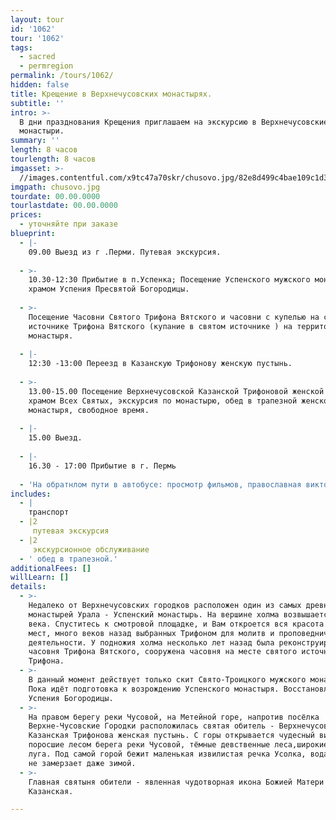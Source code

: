 ```yaml
---
layout: tour
id: '1062'
tour: '1062'
tags:
  - sacred
  - permregion
permalink: /tours/1062/
hidden: false
title: Крещение в Верхнечусовских монастырях.
subtitle: ''
intro: >-
  В дни празднования Крещения приглашаем на экскурсию в Верхнечусовские
  монастыри.
summary: ''
length: 8 часов
tourlength: 8 часов
imgasset: >-
  //images.contentful.com/x9tc47a70skr/chusovo.jpg/82e8d499c4bae109c1d39463cbdaf013/chusovo.jpg
imgpath: chusovo.jpg
tourdate: 00.00.0000
tourlastdate: 00.00.0000
prices:
  - уточняйте при заказе
blueprint:
  - |-
    09.00 Выезд из г .Перми. Путевая экскурсия.
     
  - >-
    10.30-12:30 Прибытие в п.Успенка; Посещение Успенского мужского монастыря с
    храмом Успения Пресвятой Богородицы.
     
  - >-
    Посещение Часовни Святого Трифона Вятского и часовни с купелью на святом
    источнике Трифона Вятского (купание в святом источнике ) на территории
    монастыря.
     
  - |-
    12:30 -13:00 Переезд в Казанскую Трифонову женскую пустынь.
     
  - >-
    13.00-15.00 Посещение Верхнечусовской Казанской Трифоновой женской пустыни с
    храмом Всех Святых, экскурсия по монастырю, обед в трапезной женского
    монастыря, свободное время.
     
  - |-
    15.00 Выезд.
     
  - |-
    16.30 - 17:00 Прибытие в г. Пермь
     
  - 'На обратнлом пути в автобусе: просмотр фильмов, православная викторина.'
includes:
  - |
    транспорт
  - |2
     путевая экскурсия
  - |2
     экскурсионное обслуживание
  - ' обед в трапезной.'
additionalFees: []
willLearn: []
details:
  - >-
    Недалеко от Верхнечусовских городков расположен один из самых древних
    монастырей Урала - Успенский монастырь. На вершине холма возвышается храм 19
    века. Спуститесь к смотровой площадке, и Вам откроется вся красота этих
    мест, много веков назад выбранных Трифоном для молитв и проповеднической
    деятельности. У подножия холма несколько лет назад была реконструирована
    часовня Трифона Вятского, сооружена часовня на месте святого источника
    Трифона.
  - >-
    В данный момент действует только скит Свято-Троицкого мужского монастыря.
    Пока идёт подготовка к возрождению Успенского монастыря. Восстановлен храм
    Успения Богородицы.
  - >-
    На правом берегу реки Чусовой, на Метейной горе, напротив посёлка
    Верхне-Чусовские Городки расположилась святая обитель - Верхнечусовская
    Казанская Трифонова женская пустынь. С горы открывается чудесный вид:
    поросшие лесом берега реки Чусовой, тёмные девственные леса,широкие поля и
    луга. Под самой горой бежит маленькая извилистая речка Усолка, вода которой
    не замерзает даже зимой.
  - >-
    Главная святыня обители - явленная чудотворная икона Божией Матери
    Казанская.

---
```


